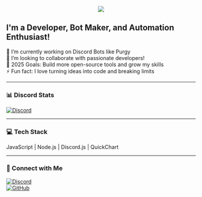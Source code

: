 <p align="center">
  <img src="https://readme-typing-svg.demolab.com?font=Fira+Code&size=30&pause=1000&color=FF0000&center=true&vCenter=true&width=440&lines=Hi+I+am+Athernix+%E2%9A%A1" />
</p>

## I'm a Developer, Bot Maker, and Automation Enthusiast!  

🔭 I’m currently working on Discord Bots like Purgy  
👯 I’m looking to collaborate with passionate developers!  
🥅 2025 Goals: Build more open-source tools and grow my skills  
⚡ Fun fact: I love turning ideas into code and breaking limits  

---

### 📊 Discord Stats

[![Discord](https://img.shields.io/badge/Discord-fahim28_-5865F2?style=flat&logo=discord&logoColor=white)](https://discord.com/users/1236182929558732802)


---

### 💻 Tech Stack  
JavaScript | Node.js | Discord.js | QuickChart

---

### 🔗 Connect with Me  
[![Discord](https://img.shields.io/badge/Discord-fahim28_-5865F2?style=flat&logo=discord&logoColor=white)](https://discord.com/users/1236182929558732802)  
[![GitHub](https://img.shields.io/badge/GitHub-Athernix-181717?style=flat&logo=github)](https://github.com/Athernix00)
